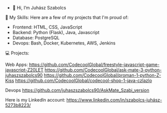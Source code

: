 - 👋 Hi, I’m Juhász Szabolcs

🚀 My Skills:
Here are a few of my projects that I'm proud of:
- Frontend: HTML, CSS, JavaScript
- Backend: Python (Flask), Java, Javascript
- Database: PostgreSQL
- Devops: Bash, Docker, Kubernetes, AWS, Jenkins

💻 Projects:

Web Apps:
https://github.com/CodecoolGlobal/freestyle-javascript-game-javascript-Z20LET
https://github.com/CodecoolGlobal/ask-mate-3-python-juhaszszabolcs90
https://github.com/CodecoolGlobal/proman-1-python-Z-Kiss
https://github.com/CodecoolGlobal/codecool-shop-1-java-czlazlo

Devops
https://github.com/juhaszszabolcs90/AskMate_Szabi_version

Here is my LinkedIn account: https://www.linkedin.com/in/szabolcs-juhász-5273b8223/
